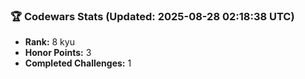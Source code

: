 ### 🏆 Codewars Stats (Updated: 2025-08-28 02:18:38 UTC)

- **Rank:** 8 kyu
- **Honor Points:** 3
- **Completed Challenges:** 1
